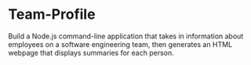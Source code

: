 # Team-Profile
Build a Node.js command-line application that takes in information about employees on a software engineering team, then generates an HTML webpage that displays summaries for each person.
